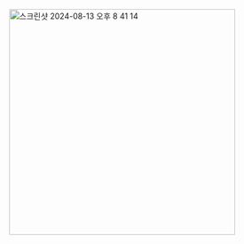 <img width="407" alt="스크린샷 2024-08-13 오후 8 41 14" src="https://github.com/user-attachments/assets/b02d0dc8-b296-4b7f-ac99-302e91b57413">
